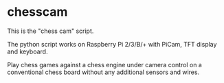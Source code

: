 # chesscam

This is the "chess cam" script.

The python script works on Raspberry Pi 2/3/B/+ with PiCam, TFT display 
and keyboard.

Play chess games against a chess engine under camera control 
on a conventional chess board without any additional sensors and wires.
